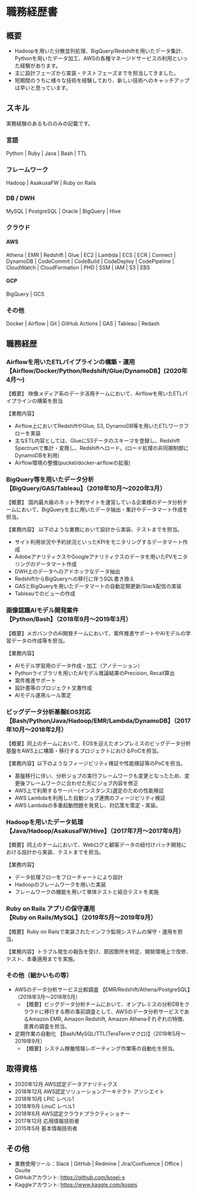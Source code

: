 # 職務経歴書

## 概要

- Hadoopを用いた分散並列処理、BigQuery/Redshiftを用いたデータ集計、Pythonを用いたデータ加工、AWSの各種マネージドサービスの利用といった経験があります。
- 主に設計フェーズから実装・テストフェーズまでを担当してきました。
- 短期間のうちに様々な技術を経験しており、新しい技術へのキャッチアップは早いと思っています。

## スキル

実務経験のあるもののみの記載です。

### 言語

Python | Ruby | Java | Bash | TTL

### フレームワーク

Hadoop | AsakusaFW | Ruby on Rails

### DB / DWH

MySQL | PostgreSQL | Oracle | BigQuery | Hive

### クラウド

#### AWS

Athena | EMR | Redshift | Glue | EC2 | Lambda | ECS | ECR | Connect | DynamoDB | CodeCommit | CodeBuild | CodeDeploy | CodePipeline | CloudWatch | CloudFormation | PHD | SSM | IAM | S3 | EBS

#### GCP

BigQuery | GCS

### その他

Docker | Airflow | Git | GitHub Actions | GAS | Tableau | Redash

## 職務経歴

### Airflowを用いたETLパイプラインの構築・運用<br>【Airflow/Docker/Python/Redshift/Glue/DynamoDB】(2020年4月〜)

【概要】 映像メディア系のデータ活用チームにおいて、Airflowを用いたETLパイプラインの構築を担当

【業務内容】
  - Airflow上においてRedshiftやGlue, S3, DynamoDB等を用いたETLワークフローを実装
  - 主なETL内容としては、GlueにS3データのスキーマを登録し、Redshift Spectrumで集計・変換し、Redshiftへロード。(ロード処理の非同期制御にDynamoDBを利用)
  - Airflow環境の整備(puckel/docker-airflowの拡張)

### BigQuery等を用いたデータ分析<br>【BigQuery/GAS/Tableau】（2019年10月〜2020年3月）

【概要】 国内最大級のネット予約サイトを運営している企業様のデータ分析チームにおいて、BigQueryを主に用いたデータ抽出・集計やデータマート作成を担当。

【業務内容】 以下のような業務において設計から実装、テストまでを担当。
  - サイト利用状況や予約状況といったKPIをモニタリングするデータマート作成
  - AdobeアナリティクスやGoogleアナリティクスのデータを用いたPVモニタリングのデータマート作成
  - DWH上のデータへのアドホックなデータ抽出
  - RedshiftからBigQueryへの移行に伴うSQL書き換え
  - GASとBigQueryを用いたデータマートの自動定期更新/Slack配信の実装
  - Tableauでのビューの作成

### 画像認識AIモデル開発案件<br>【Python/Bash】（2018年9月〜2019年3月）

【概要】メガバンクのAI開発チームにおいて、案件推進サポートやAIモデルの学習データの作成等を担当。

【業務内容】
  - AIモデル学習用のデータ作成・加工（アノテーション）
  - Pythonライブラリを用いたAIモデル推論結果のPrecision, Recall算出
  - 案件推進サポート
  - 設計書等のプロジェクト文書作成
  - AIモデル運用ルール策定

### ビッグデータ分析基盤EOS対応<br>【Bash/Python/Java/Hadoop/EMR/Lambda/DynamoDB】（2017年10月〜2018年2月）

【概要】同上のチームにおいて、EOSを迎えたオンプレミスのビッグデータ分析基盤をAWS上に構築・移行するプロジェクトにおけるPoCを担当。

【業務内容】以下のようなフィージビリティ検証や性能検証等のPoCを担当。
  - 基盤移行に伴い、分析ジョブの実行フレームワークも変更となったため、変更後フレームワークに合わせた形にジョブ内容を修正
  - AWS上で利用するサーバー(インスタンス)選定のための性能検証
  - AWS Lambdaを利用した自動ジョブ連携のフィージビリティ検証
  - AWS Lambdaの多重起動問題を発見し、対応策を策定・実装。

### Hadoopを用いたデータ処理<br>【Java/Hadoop/AsakusaFW/Hive】（2017年7月〜2017年9月）

【概要】同上のチームにおいて、Webログと顧客データの紐付けバッチ開発における設計から実装、テストまでを担当。

【業務内容】
  - データ処理フローをフローチャートにより設計
  - Hadoopのフレームワークを用いた実装
  - フレームワークの機能を用いて単体テストと結合テストを実施

### Ruby on Rails アプリの保守運用<br>【Ruby on Rails/MySQL】（2019年5月〜2019年9月）

【概要】Ruby on Railsで実装されたインフラ監視システムの保守・運用を担当。

【業務内容】トラブル発生の報告を受け、原因箇所を特定、開発環境上で改修、テスト、本番適用までを実施。

### その他（細かいもの等）

- AWSのデータ分析サービス比較調査 【EMR/Redshift/Athena/PostgreSQL】（2018年3月〜2018年5月）
  - 【概要】ビッグデータ分析チームにおいて、オンプレミスの分析DBをクラウドに移行する際の事前調査として、AWSのデータ分析サービスであるAmazon EMR, Amazon Redshift, Amazon Athenaそれぞれの特徴、差異の調査を担当。
- 定期作業の自動化 【Bash/MySQL/TTL(TeraTermマクロ)】（2019年5月〜2019年9月）
  - 【概要】システム稼働情報レポーティング作業等の自動化を担当。

## 取得資格

- 2020年12月  AWS認定データアナリティクス
- 2018年12月  AWS認定ソリューションアーキテクト アソシエイト
- 2018年10月  LPIC レベル1
- 2018年9月  LinuC レベル1
- 2018年6月  AWS認定クラウドプラクティショナー
- 2017年12月  応用情報技術者
- 2015年5月  基本情報技術者

## その他

- 業務使用ツール：Slack | GitHub | Redmine | Jira/Confluence | Office | Gsuite
- GitHubアカウント: https://github.com/kosei-s
- Kaggleアカウント: https://www.kaggle.com/koseis
